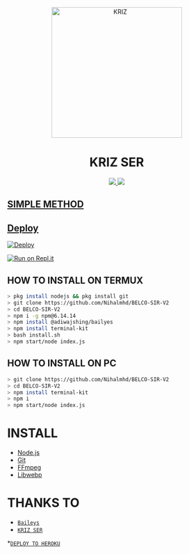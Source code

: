 <div align="center">
<img src="https://telegra.ph/file/ecdaa90c60e7f86ec0dc7.jpg" alt="KRIZ" width="300" />

# KRIZ SER

>
>
>
</div>
<p align="center">
  <a href="https://instagram.com/xy_lxx_."><img src="https://img.shields.io/badge/Instagram-E4405F?style=for-the-badge&logo=instagram&logoColor=white"/> 
  <a href="https://wa.me/919633687665"><img src="https://img.shields.io/badge/WhatsApp-25D366?style=for-the-badge&logo=whatsapp&logoColor=white" />
</p>

## SIMPLE METHOD
    
## Deploy
[![Deploy](https://www.herokucdn.com/deploy/button.svg)](https://github.com/Nihalmhd/BELCO-SIR-V2)

[![Run on Repl.it](https://repl.it/badge/github/quiec/whatsAlfa)](https://replit.com/@KANNANSIR/KRIZ-SIR-Qr-code?v=1)

## HOW TO INSTALL ON TERMUX
```bash
> pkg install nodejs && pkg install git
> git clone https://github.com/Nihalmhd/BELCO-SIR-V2
> cd BELCO-SIR-V2
> npm i -g npm@6.14.14
> npm install @adiwajshing/bailyes
> npm install terminal-kit
> bash install.sh
> npm start/node index.js
```
## HOW TO INSTALL ON PC
```bash
> git clone https://github.com/Nihalmhd/BELCO-SIR-V2
> cd BELCO-SIR-V2
> npm install terminal-kit
> npm i
> npm start/node index.js
```

# INSTALL
* [Node.js](https://nodejs.org/en/)
* [Git](https://github.com/aneeslub/paul-walker) 
* [FFmpeg](https://github.com/BtbN/FFmpeg-Builds/releases/download/autobuild-2020-12-08-13-03/ffmpeg-n4.3.1-26-gca55240b8c-win64-gpl-4.3.zip)
* [Libwebp](https://developers.google.com/speed/webp/download)

# THANKS TO
* [`Baileys`](https://github.com/adiwajshing/Baileys) 
* [`KRIZ SER`](https://github.com/KANNANSIR) 


*[`DEPLOY TO HEROKU`](https://heroku.com/deploy?template=https://github.com/KANNANSIR/KRIZ-SERV2/)
  
  
